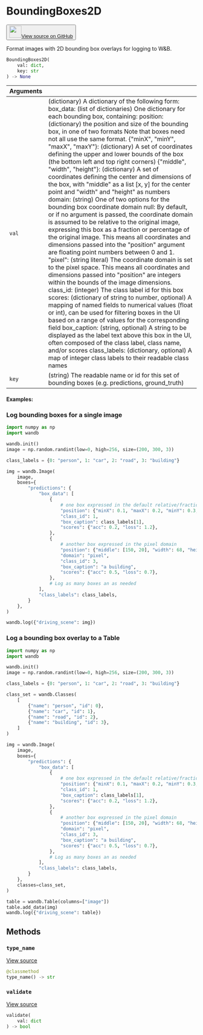 # BoundingBoxes2D

<p><button style={{display: 'flex', alignItems: 'center', backgroundColor: 'white', border: '1px solid #ddd', padding: '10px', borderRadius: '6px', cursor: 'pointer', boxShadow: '0 2px 3px rgba(0,0,0,0.1)', transition: 'all 0.3s'}}><a href='https://www.github.com/wandb/wandb/tree/02353efe693c8d395c70f3a19097ce352160c235/wandb/sdk/data_types/helper_types/bounding_boxes_2d.py#L16-L291' style={{fontSize: '1.2em', display: 'flex', alignItems: 'center'}}><img src='https://github.githubassets.com/images/modules/logos_page/GitHub-Mark.png' height='32px' width='32px' style={{marginRight: '10px'}}/>View source on GitHub</a></button></p>


Format images with 2D bounding box overlays for logging to W&B.

```python
BoundingBoxes2D(
    val: dict,
    key: str
) -> None
```

| Arguments |  |
| :--- | :--- |
|  `val` |  (dictionary) A dictionary of the following form: box_data: (list of dictionaries) One dictionary for each bounding box, containing: position: (dictionary) the position and size of the bounding box, in one of two formats Note that boxes need not all use the same format. {"minX", "minY", "maxX", "maxY"}: (dictionary) A set of coordinates defining the upper and lower bounds of the box (the bottom left and top right corners) {"middle", "width", "height"}: (dictionary) A set of coordinates defining the center and dimensions of the box, with "middle" as a list [x, y] for the center point and "width" and "height" as numbers domain: (string) One of two options for the bounding box coordinate domain null: By default, or if no argument is passed, the coordinate domain is assumed to be relative to the original image, expressing this box as a fraction or percentage of the original image. This means all coordinates and dimensions passed into the "position" argument are floating point numbers between 0 and 1. "pixel": (string literal) The coordinate domain is set to the pixel space. This means all coordinates and dimensions passed into "position" are integers within the bounds of the image dimensions. class_id: (integer) The class label id for this box scores: (dictionary of string to number, optional) A mapping of named fields to numerical values (float or int), can be used for filtering boxes in the UI based on a range of values for the corresponding field box_caption: (string, optional) A string to be displayed as the label text above this box in the UI, often composed of the class label, class name, and/or scores class_labels: (dictionary, optional) A map of integer class labels to their readable class names |
|  `key` |  (string) The readable name or id for this set of bounding boxes (e.g. predictions, ground_truth) |

#### Examples:

### Log bounding boxes for a single image

<!--yeadoc-test:boundingbox-2d-->


```python
import numpy as np
import wandb

wandb.init()
image = np.random.randint(low=0, high=256, size=(200, 300, 3))

class_labels = {0: "person", 1: "car", 2: "road", 3: "building"}

img = wandb.Image(
    image,
    boxes={
        "predictions": {
            "box_data": [
                {
                    # one box expressed in the default relative/fractional domain
                    "position": {"minX": 0.1, "maxX": 0.2, "minY": 0.3, "maxY": 0.4},
                    "class_id": 1,
                    "box_caption": class_labels[1],
                    "scores": {"acc": 0.2, "loss": 1.2},
                },
                {
                    # another box expressed in the pixel domain
                    "position": {"middle": [150, 20], "width": 68, "height": 112},
                    "domain": "pixel",
                    "class_id": 3,
                    "box_caption": "a building",
                    "scores": {"acc": 0.5, "loss": 0.7},
                },
                # Log as many boxes an as needed
            ],
            "class_labels": class_labels,
        }
    },
)

wandb.log({"driving_scene": img})
```

### Log a bounding box overlay to a Table

<!--yeadoc-test:bb2d-image-with-labels-->


```python
import numpy as np
import wandb

wandb.init()
image = np.random.randint(low=0, high=256, size=(200, 300, 3))

class_labels = {0: "person", 1: "car", 2: "road", 3: "building"}

class_set = wandb.Classes(
    [
        {"name": "person", "id": 0},
        {"name": "car", "id": 1},
        {"name": "road", "id": 2},
        {"name": "building", "id": 3},
    ]
)

img = wandb.Image(
    image,
    boxes={
        "predictions": {
            "box_data": [
                {
                    # one box expressed in the default relative/fractional domain
                    "position": {"minX": 0.1, "maxX": 0.2, "minY": 0.3, "maxY": 0.4},
                    "class_id": 1,
                    "box_caption": class_labels[1],
                    "scores": {"acc": 0.2, "loss": 1.2},
                },
                {
                    # another box expressed in the pixel domain
                    "position": {"middle": [150, 20], "width": 68, "height": 112},
                    "domain": "pixel",
                    "class_id": 3,
                    "box_caption": "a building",
                    "scores": {"acc": 0.5, "loss": 0.7},
                },
                # Log as many boxes an as needed
            ],
            "class_labels": class_labels,
        }
    },
    classes=class_set,
)

table = wandb.Table(columns=["image"])
table.add_data(img)
wandb.log({"driving_scene": table})
```

## Methods

### `type_name`

[View source](https://www.github.com/wandb/wandb/tree/02353efe693c8d395c70f3a19097ce352160c235/wandb/sdk/data_types/helper_types/bounding_boxes_2d.py#L215-L217)

```python
@classmethod
type_name() -> str
```

### `validate`

[View source](https://www.github.com/wandb/wandb/tree/02353efe693c8d395c70f3a19097ce352160c235/wandb/sdk/data_types/helper_types/bounding_boxes_2d.py#L219-L274)

```python
validate(
    val: dict
) -> bool
```
